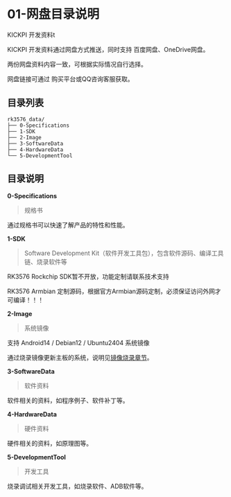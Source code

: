 # 01-网盘目录说明



KICKPI 开发资料t



KICKPI 开发资料通过网盘方式推送，同时支持 百度网盘、OneDrive网盘。

两份网盘资料内容一致，可根据实际情况自行选择。

网盘链接可通过 购买平台或QQ咨询客服获取。



## 目录列表

```
rk3576_data/
├── 0-Specifications
├── 1-SDK
├── 2-Image
├── 3-SoftwareData
├── 4-HardwareData
└── 5-DevelopmentTool
```



## 目录说明

**0-Specifications**

> 规格书

通过规格书可以快速了解产品的特性和性能。



**1-SDK**

> Software Development Kit（软件开发工具包），包含软件源码、编译工具链、烧录软件等

RK3576 Rockchip SDK暂不开放，功能定制请联系技术支持

RK3576 Armbian 定制源码，根据官方Armbian源码定制，必须保证访问外网才可编译！！！



**2-Image**

> 系统镜像

支持 Android14 / Debian12 / Ubuntu2404 系统镜像

通过烧录镜像更新主板的系统，说明见[镜像烧录章节](../03-镜像烧录)。



**3-SoftwareData**

> 软件资料

软件相关的资料，如程序例子、软件补丁等。



**4-HardwareData**

> 硬件资料

硬件相关的资料，如原理图等。



**5-DevelopmentTool**

> 开发工具

烧录调试相关开发工具，如烧录软件、ADB软件等。

